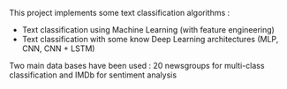 This project implements some  text classification algorithms :

- Text classification using Machine Learning (with feature engineering)
- Text classification with some know Deep Learning architectures (MLP, CNN, CNN + LSTM)

Two main data bases have been used  :  20 newsgroups for multi-class classification and IMDb for sentiment analysis
